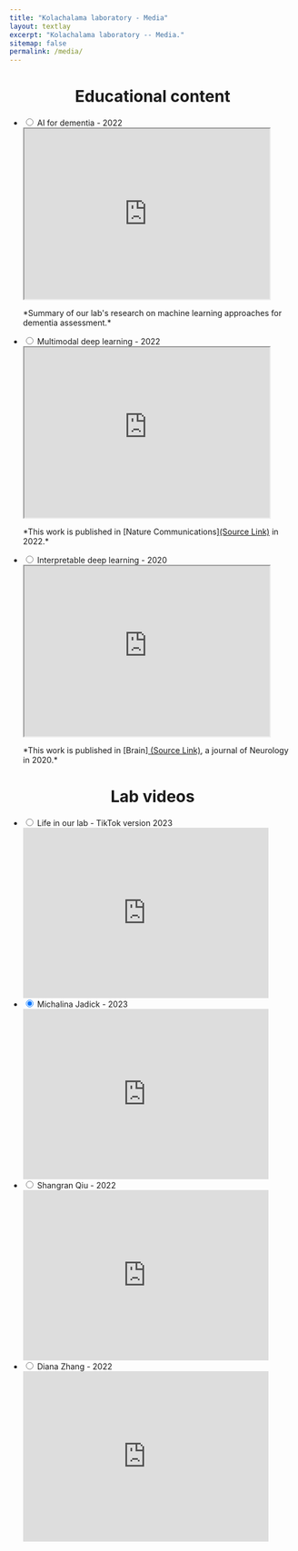```yaml
---
title: "Kolachalama laboratory - Media"
layout: textlay
excerpt: "Kolachalama laboratory -- Media."
sitemap: false
permalink: /media/
---
```

<html>
<body>
    <h1 style=" text-align: center; ">Educational content</h1>
    <ul class="accordion">
            <li>
                <input type="radio" name="accordion" id="ed1">
                <label for="ed1">AI for dementia - 2022</label>
                <div class="panel">
                    <iframe src="https://youtube.com/embed/kI21nlsQlWU" frameborder="1" align="middle" width="90%" height="300px" allow="accelerometer; autoplay; encrypted-media; gyroscope; picture-in-picture" allowfullscreen></iframe>
                    <p>*Summary of our lab's research on machine learning approaches for dementia assessment.*</p>
                </div>
            </li>
            <li>
                <input type="radio" name="accordion" id="ed2">
                <label for="ed2">Multimodal deep learning - 2022</label>
                <div class="panel">
                    <iframe src="https://www.youtube.com/embed/ZfbVcaVgyLQ" frameborder="1" align="middle" width="90%" height="300px" allow="accelerometer; autoplay; encrypted-media; gyroscope; picture-in-picture" allowfullscreen></iframe>
                    <p>*This work is published in [Nature Communications]<a href="//doi.org/10.1038/s41467-022-31037-5">(Source Link)</a> in 2022.* 
                    </p>
                </div>
            </li>
            <li>
                <input type="radio" name="accordion" id="ed3">
                <label for="ed3">Interpretable deep learning - 2020</label>
                <div class="panel">
                    <iframe src="https://www.youtube.com/embed/RgqyGPMbJ9w" frameborder="1" align="middle" width="90%" height="300px" allow="accelerometer; autoplay; encrypted-media; gyroscope; picture-in-picture" allowfullscreen></iframe>
                    <p>*This work is published in [Brain]<a href="https://doi.org/10.1093/brain/awaa13"> (Source Link)</a>, a journal of Neurology in 2020.*  
                    </p>
                </div>
            </li>
        </ul>
        <h1 style=" text-align: center; ">Lab videos</h1>
        <ul class="accordion">
            <li>
                <input type="radio" name="accordion" id="Lb4">
                <label for="Lb4">Life in our lab - TikTok version 2023</label>
                <div class="panel">
                    <iframe src="https://youtube.com/embed/NS4ZtqUsGSk" frameborder="0" align="middle" width="90%" height="300px" allow="accelerometer; autoplay; encrypted-media; gyroscope; picture-in-picture" allowfullscreen></iframe>
                </div>
            </li>
            <li>
                <input type="radio" name="accordion" id="Lb1" checked>
                <label for="Lb1">Michalina Jadick - 2023</label>
                <div class="panel">
                    <iframe src="https://youtube.com/embed/KPYioRXG5OM" frameborder="0" align="middle" width="90%" height="300px" allow="accelerometer; autoplay; encrypted-media; gyroscope; picture-in-picture" allowfullscreen></iframe>
                </div>
            </li>
            <li>
                <input type="radio" name="accordion" id="Lb2">
                <label for="Lb2">Shangran Qiu - 2022</label>
                <div class="panel">
                    <iframe src="https://youtube.com/embed/7q3BOdJsIo8" frameborder="0" align="middle" width="90%" height="300px" allow="accelerometer; autoplay; encrypted-media; gyroscope; picture-in-picture" allowfullscreen></iframe>    
                </div>
            </li>
            <li>
                <input type="radio" name="accordion" id="Lb3">
                <label for="Lb3">Diana Zhang - 2022</label>
                <div class="panel">
                    <iframe src="https://youtube.com/embed/oJX8eCiqLao" frameborder="0" align="middle" width="90%" height="300px" allow="accelerometer; autoplay; encrypted-media; gyroscope; picture-in-picture" allowfullscreen></iframe>                 
                </div>
            </li>
        </ul>

</body>
</html>
